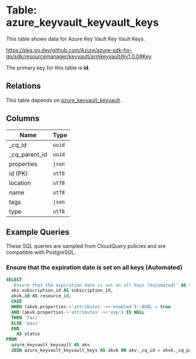 # Table: azure_keyvault_keyvault_keys

This table shows data for Azure Key Vault Key Vault Keys.

https://pkg.go.dev/github.com/Azure/azure-sdk-for-go/sdk/resourcemanager/keyvault/armkeyvault@v1.0.0#Key

The primary key for this table is **id**.

## Relations

This table depends on [azure_keyvault_keyvault](azure_keyvault_keyvault.md).

## Columns

| Name          | Type          |
| ------------- | ------------- |
|_cq_id|`uuid`|
|_cq_parent_id|`uuid`|
|properties|`json`|
|id (PK)|`utf8`|
|location|`utf8`|
|name|`utf8`|
|tags|`json`|
|type|`utf8`|

## Example Queries

These SQL queries are sampled from CloudQuery policies and are compatible with PostgreSQL.

### Ensure that the expiration date is set on all keys (Automated)

```sql
SELECT
  'Ensure that the expiration date is set on all keys (Automated)' AS title,
  akv.subscription_id AS subscription_id,
  akvk.id AS resource_id,
  CASE
  WHEN (akvk.properties->'attributes'->>'enabled')::BOOL = true
  AND (akvk.properties->'attributes'->>'exp') IS NULL
  THEN 'fail'
  ELSE 'pass'
  END
    AS status
FROM
  azure_keyvault_keyvault AS akv
  JOIN azure_keyvault_keyvault_keys AS akvk ON akv._cq_id = akvk._cq_parent_id;
```


